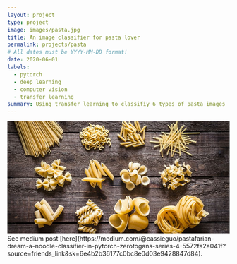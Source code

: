 ```yaml
---
layout: project
type: project
image: images/pasta.jpg
title: An image classifier for pasta lover
permalink: projects/pasta
# All dates must be YYYY-MM-DD format!
date: 2020-06-01
labels:
  - pytorch
  - deep learning
  - computer vision
  - transfer learning
summary: Using transfer learning to classifiy 6 types of pasta images 
---
```


<img class="ui medium right floated rounded image" src="../images/pasta_1.jpg">
See medium post [here](https://medium.com/@cassieguo/pastafarian-dream-a-noodle-classifier-in-pytorch-zerotogans-series-4-5572fa2a041f?source=friends_link&sk=6e4b2b36177c0bc8e0d03e9428847d84).